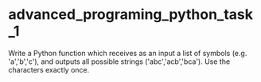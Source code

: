 # advanced_programing_python_task_1 

Write a Python function which receives as an input a list of symbols (e.g. 'a','b','c'), and outputs all possible strings ('abc','acb','bca'). Use the characters exactly once.

